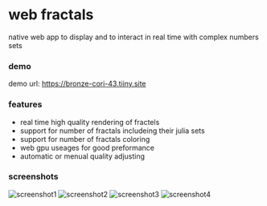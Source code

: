 # web fractals

native web app to display and to interact in real time with complex numbers sets

### demo
demo url: https://bronze-cori-43.tiiny.site

### features
* real time high quality rendering of fractels
* support for number of fractals includeing their julia sets
* support for number of fractals coloring
* web gpu useages for good preformance
* automatic or menual quality adjusting

### screenshots
![screenshot1](https://github.com/rozi26/webFractals/assets/76447029/5a1b88ab-4a36-4c20-bd84-16e687d12b27)
![screenshot2](https://github.com/rozi26/webFractals/assets/76447029/4e023d39-673a-4625-beaf-596e25a99579)
![screenshot3](https://github.com/rozi26/webFractals/assets/76447029/622553ed-5b41-4d61-b9a3-5f87afd78aa0)
![screenshot4](https://github.com/rozi26/webFractals/assets/76447029/ab5a45e7-6714-482d-a6eb-b2fa669bfa5a)
